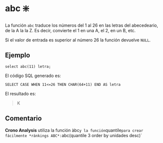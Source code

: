 ﻿---
SidebarGroup: "index-text-functions"
Autogenerated: true
---

# abc ❇️

La función `abc` traduce los números del 1 al 26 en las letras del abecedeario, de la A la la Z. Es decir, convierte el 1 en una A, el 2, en un B, etc.

Si el valor de entrada es superior al número 26 la función devuelve `NULL`.

## Ejemplo

```
select abc(11) letra;
```

El código SQL generado es:

```
SELECT CASE WHEN 11<=26 THEN CHAR(64+11) END AS letra
```

El resultado es:

> K

## Comentario

**Crono Analysis** utiliza la función àbc` y la función `quantile` para crear fácilmente *ránkings ABC*: `abc(quantile 3 order by unidades desc)`



